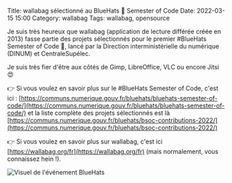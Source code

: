 Title: wallabag sélectionné au BlueHats 🧢 Semester of Code
Date: 2022-03-15 15:00
Category: wallabag
Tags: wallabag, opensource

Je suis très heureux que wallabag (application de lecture différée créée en 2013) fasse partie des projets sélectionnés pour le premier #BlueHats Semester of Code 🧢, lancé par la Direction interministérielle du numérique (DINUM) et CentraleSupélec.

Je suis très fier d'être aux côtés de Gimp, LibreOffice, VLC ou encore Jitsi 😍

👉 Si vous voulez en savoir plus sur le #BlueHats Semester of Code, c'est ici : [https://communs.numerique.gouv.fr/bluehats/bluehats-semester-of-code/](https://communs.numerique.gouv.fr/bluehats/bluehats-semester-of-code/) et la liste complète des projets sélectionnés est là [https://communs.numerique.gouv.fr/bluehats/bsoc-contributions-2022/](https://communs.numerique.gouv.fr/bluehats/bsoc-contributions-2022/)

👉 Si vous voulez en savoir plus sur wallabag, c'est ici [https://wallabag.org/fr](https://wallabag.org/fr) (mais normalement, vous connaissez hein !).

![Visuel de l'événement BlueHats]({static}/images/wallabag/bluehats.jpg#mid)
